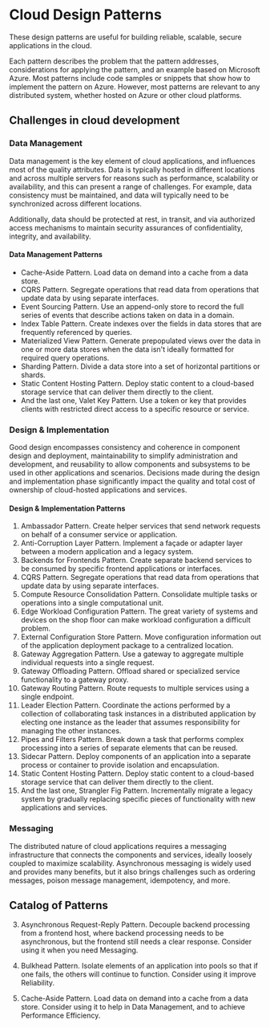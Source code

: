 # Cloud Design Patterns

These design patterns are useful for building reliable, scalable, secure applications in the cloud.

Each pattern describes the problem that the pattern addresses, considerations for applying the pattern, and an example based on Microsoft Azure. Most patterns include code samples or snippets that show how to implement the pattern on Azure. However, most patterns are relevant to any distributed system, whether hosted on Azure or other cloud platforms.

## Challenges in cloud development

### Data Management

Data management is the key element of cloud applications, and influences most of the quality attributes. Data is typically hosted in different locations and across multiple servers for reasons such as performance, scalability or availability, and this can present a range of challenges. For example, data consistency must be maintained, and data will typically need to be synchronized across different locations.

Additionally, data should be protected at rest, in transit, and via authorized access mechanisms to maintain security assurances of confidentiality, integrity, and availability.

#### Data Management Patterns
- Cache-Aside Pattern.	Load data on demand into a cache from a data store.
- CQRS Pattern.	Segregate operations that read data from operations that update data by using separate interfaces.
- Event Sourcing Pattern.	Use an append-only store to record the full series of events that describe actions taken on data in a domain.
- Index Table Pattern.	Create indexes over the fields in data stores that are frequently referenced by queries.
- Materialized View Pattern.	Generate prepopulated views over the data in one or more data stores when the data isn't ideally formatted for required query operations.
- Sharding Pattern.	Divide a data store into a set of horizontal partitions or shards.
- Static Content Hosting Pattern.	Deploy static content to a cloud-based storage service that can deliver them directly to the client.
- And the last one, Valet Key Pattern.	Use a token or key that provides clients with restricted direct access to a specific resource or service.

### Design & Implementation

Good design encompasses consistency and coherence in component design and deployment, maintainability to simplify administration and development, and reusability to allow components and subsystems to be used in other applications and scenarios. Decisions made during the design and implementation phase significantly impact the quality and total cost of ownership of cloud-hosted applications and services.

#### Design & Implementation Patterns
1. Ambassador Pattern. Create helper services that send network requests on behalf of a consumer service or application.
2. Anti-Corruption Layer Pattern. 	Implement a façade or adapter layer between a modern application and a legacy system.
3. Backends for Frontends Pattern. Create separate backend services to be consumed by specific frontend applications or interfaces.
4. CQRS Pattern. Segregate operations that read data from operations that update data by using separate interfaces.
5. Compute Resource Consolidation	Pattern. Consolidate multiple tasks or operations into a single computational unit.
6. Edge Workload Configuration	Pattern. The great variety of systems and devices on the shop floor can make workload configuration a difficult problem.
7. External Configuration Store	Pattern. Move configuration information out of the application deployment package to a centralized location.
8. Gateway Aggregation	Pattern. Use a gateway to aggregate multiple individual requests into a single request.
9. Gateway Offloading Pattern. Offload shared or specialized service functionality to a gateway proxy.
10. Gateway Routing	Pattern. Route requests to multiple services using a single endpoint.
11. Leader Election	Pattern. Coordinate the actions performed by a collection of collaborating task instances in a distributed application by electing one instance as the leader that assumes responsibility for managing the other instances.
12. Pipes and Filters	Pattern. Break down a task that performs complex processing into a series of separate elements that can be reused.
13. Sidecar	Pattern. Deploy components of an application into a separate process or container to provide isolation and encapsulation.
14. Static Content Hosting	Pattern. Deploy static content to a cloud-based storage service that can deliver them directly to the client.
15. And the last one, Strangler Fig	Pattern. Incrementally migrate a legacy system by gradually replacing specific pieces of functionality with new applications and services.

### Messaging

The distributed nature of cloud applications requires a messaging infrastructure that connects the components and services, ideally loosely coupled to maximize scalability. Asynchronous messaging is widely used and provides many benefits, but it also brings challenges such as ordering messages, poison message management, idempotency, and more.

## Catalog of Patterns




3. Asynchronous Request-Reply Pattern. Decouple backend processing from a frontend host, where backend processing needs to be asynchronous, but the frontend still needs a clear response. Consider using it when you need Messaging.



5. Bulkhead Pattern. Isolate elements of an application into pools so that if one fails, the others will continue to function. Consider using it improve Reliability.

6. Cache-Aside Pattern. Load data on demand into a cache from a data store. Consider using it to help in Data Management, and to achieve Performance Efficiency.


